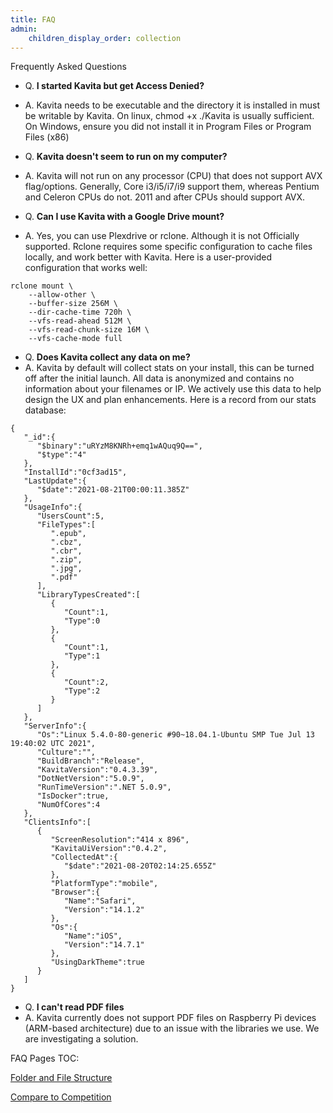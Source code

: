 ```yaml
---
title: FAQ
admin:
    children_display_order: collection
---
```


Frequently Asked Questions

* Q. **I started Kavita but get Access Denied?** 
* A. Kavita needs to be executable and the directory it is installed in must be writable by Kavita. On linux, chmod +x ./Kavita is usually sufficient. On Windows, ensure you did not install it in Program Files or Program Files (x86)

* Q. **Kavita doesn't seem to run on my computer?**
* A. Kavita will not run on any processor (CPU) that does not support AVX flag/options. Generally, Core i3/i5/i7/i9 support them, whereas Pentium and Celeron CPUs do not. 2011 and after CPUs should support AVX.

* Q. **Can I use Kavita with a Google Drive mount?**
* A. Yes, you can use Plexdrive or rclone. Although it is not Officially supported.
Rclone requires some specific configuration to cache files locally, and work better with Kavita. Here is a user-provided configuration that works well:
```
rclone mount \
    --allow-other \
    --buffer-size 256M \
    --dir-cache-time 720h \
    --vfs-read-ahead 512M \
    --vfs-read-chunk-size 16M \
    --vfs-cache-mode full
```

* Q. **Does Kavita collect any data on me?**
* A. Kavita by default will collect stats on your install, this can be turned off after the initial launch. All data is anonymized and contains no information about your filenames or IP. We actively use this data to help design the UX and plan enhancements. Here is a record from our stats database:
```
{
   "_id":{
      "$binary":"uRYzM8KNRh+emq1wAQuq9Q==",
      "$type":"4"
   },
   "InstallId":"0cf3ad15",
   "LastUpdate":{
      "$date":"2021-08-21T00:00:11.385Z"
   },
   "UsageInfo":{
      "UsersCount":5,
      "FileTypes":[
         ".epub",
         ".cbz",
         ".cbr",
         ".zip",
         ".jpg",
         ".pdf"
      ],
      "LibraryTypesCreated":[
         {
            "Count":1,
            "Type":0
         },
         {
            "Count":1,
            "Type":1
         },
         {
            "Count":2,
            "Type":2
         }
      ]
   },
   "ServerInfo":{
      "Os":"Linux 5.4.0-80-generic #90~18.04.1-Ubuntu SMP Tue Jul 13 19:40:02 UTC 2021",
      "Culture":"",
      "BuildBranch":"Release",
      "KavitaVersion":"0.4.3.39",
      "DotNetVersion":"5.0.9",
      "RunTimeVersion":".NET 5.0.9",
      "IsDocker":true,
      "NumOfCores":4
   },
   "ClientsInfo":[
      {
         "ScreenResolution":"414 x 896",
         "KavitaUiVersion":"0.4.2",
         "CollectedAt":{
            "$date":"2021-08-20T02:14:25.655Z"
         },
         "PlatformType":"mobile",
         "Browser":{
            "Name":"Safari",
            "Version":"14.1.2"
         },
         "Os":{
            "Name":"iOS",
            "Version":"14.7.1"
         },
         "UsingDarkTheme":true
      }
   ]
}
```

* Q. **I can't read PDF files**
* A. Kavita currently does not support PDF files on Raspberry Pi devices (ARM-based architecture) due to an issue with the libraries we use. We are investigating a solution. 

FAQ Pages TOC:

[Folder and File Structure](https://wiki.kavitareader.com/faq/folders-and-file-structure)

[Compare to Competition](https://wiki.kavitareader.com/faq/compare-to-competition)